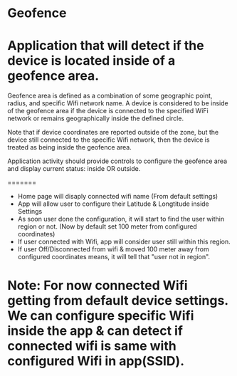 # Geofence

# Application that will detect if the device is located inside of a geofence area.

Geofence area is defined as a combination of some geographic point, radius, and specific Wifi network name. A device is considered to be inside of the geofence area if the device is connected to the specified WiFi network or remains geographically inside the defined circle.

Note that if device coordinates are reported outside of the zone, but the device still connected to the specific Wifi network, then the device is treated as being inside the geofence area.

Application activity should provide controls to configure the geofence area and display current status: inside OR outside.

=======
- Home page will disaply connected wifi name (From default settings)
- App will allow user to configure their Latitude & Longtitude inside Settings
- As soon user done the configuration, it will start to find the user within region or not. (Now by default set 100 meter from configured coordinates)
- If user connected with Wifi, app will consider user still within this region.
- If user Off/Disconnected from wifi & moved 100 meter away from configured coordinates means, it will tell that "user not in region". 

Note: For now connected Wifi getting from default device settings. We can configure specific Wifi inside the app & can detect if connected wifi is same with configured Wifi in app(SSID).
====




